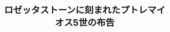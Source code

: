 ---
layout: quote
permalink: /ja/
langtag: ja
type: modern
script: "Hani, Hira, Kana"
langName: 日本語
englishLangName: Japanese
title: ロゼッタストーンに刻まれたプトレマイオス5世の布告
quote: この布告のコピーは、象形文字、民衆文字、そしてギリシャ文字で玄武岩の板に刻まれ、プトレマイオス永遠の神の像とともに、第一、第二、第三の順位の寺院に配置されるでしょう。
reference: ロゼッタストーンに刻まれたプトレマイオス5世の布告、紀元前196年、ブリティッシュ・ミュージアム。
imageAlt: プトレマイオス五世の顔のコイン
selectAriaLabel: 言語を選択してください
buttonRandom: ランダム
direction: vertical-rl
---